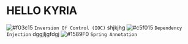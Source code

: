 # HELLO KYRIA 
 ![#f03c15](https://via.placeholder.com/15/f03c15/000000?text=+) `Inversion Of Control (IOC)`
 shjkjhg
 ![#c5f015](https://via.placeholder.com/15/c5f015/000000?text=+) `Dependency Injection`
 dggjljgfdgj
 ![#1589F0](https://via.placeholder.com/15/1589F0/000000?text=+) `Spring Annotation`




